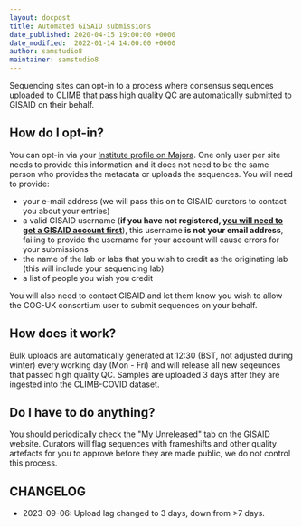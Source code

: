 ```yaml
---
layout: docpost
title: Automated GISAID submissions
date_published: 2020-04-15 19:00:00 +0000
date_modified:  2022-01-14 14:00:00 +0000
author: samstudio8
maintainer: samstudio8
---
```


Sequencing sites can opt-in to a process where consensus sequences uploaded to CLIMB that pass high quality QC are automatically submitted to GISAID on their behalf.

## How do I opt-in?

You can opt-in via your [Institute profile on Majora](https://majora.covid19.climb.ac.uk/forms/institute/).
One only user per site needs to provide this information and it does not need to be the same person who provides the metadata or uploads the sequences.
You will need to provide:

* your e-mail address (we will pass this on to GISAID curators to contact you about your entries)
* a valid GISAID username (**if you have not registered, [you will need to get a GISAID account first](https://www.gisaid.org/registration/register/)**), this username **is not your email address**, failing to provide the username for your account will cause errors for your submissions
* the name of the lab or labs that you wish to credit as the originating lab (this will include your sequencing lab)
* a list of people you wish you credit

You will also need to contact GISAID and let them know you wish to allow the COG-UK consortium user to submit sequences on your behalf.

## How does it work?

Bulk uploads are automatically generated at 12:30 (BST, not adjusted during winter) every working day (Mon - Fri) and will release all new seqeunces that passed high quality QC. Samples are uploaded 3 days after they are ingested into the CLIMB-COVID dataset.

## Do I have to do anything?

You should periodically check the "My Unreleased" tab on the GISAID website. Curators will flag sequences with frameshifts and other quality artefacts for you to approve before they are made public, we do not control this process.

## CHANGELOG

* 2023-09-06: Upload lag changed to 3 days, down from >7 days.